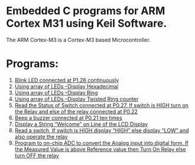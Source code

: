 # Embedded C programs for ARM Cortex M31 using Keil Software.
The ARM Cortex-M3 is a Cortex-M3 based Microcontroller.

# Programs:
1) [Blink LED connected at P1.28 continuously](https://github.com/vasudevpooja/Embedded-Lab-Codes/blob/main/Blink%20LED/blink.c)
2) [Using array of LEDs –Display Hexadecimal](https://github.com/vasudevpooja/Embedded-Lab-Codes/blob/main/Hexadecimal/hexadec.c)
3) [Using array of LEDs –Display Ring](https://github.com/vasudevpooja/Embedded-Lab-Codes/tree/main/Ring%20Counter)
4) [Using array of LEDs –Display Twisted Ring counter](https://github.com/vasudevpooja/Embedded-Lab-Codes/blob/main/Twisted%20Counter/twistcount.c)
5) [Read the Status of Switch connected at P0.27. If switch is HIGH turn on the Relay and else of the relay connected at P0.22](https://github.com/vasudevpooja/Embedded-Lab-Codes/blob/main/Read%20Relay/relays.c)
6) [Beep a buzzer connected at P0.21 ten times](https://github.com/vasudevpooja/Embedded-Lab-Codes/blob/main/Buzzer/buzz.c)
7) [Display a String “Welcome” on Line of the LCD Display](https://github.com/vasudevpooja/Embedded-Lab-Codes/tree/main/LCD)
8) [Read a switch, If switch is HIGH display “HIGH” else display “LOW” and also operate the relay](https://github.com/vasudevpooja/Embedded-Lab-Codes/blob/main/Relay/relayy.c)
9) [Program to on-chip ADC to convert the Analog input into digital form. If the Measured Value is above Reference value then Turn On Relay else turn OFF the relay](https://github.com/vasudevpooja/Embedded-Lab-Codes/blob/main/ADC%20Relay/adcrelay.c)

